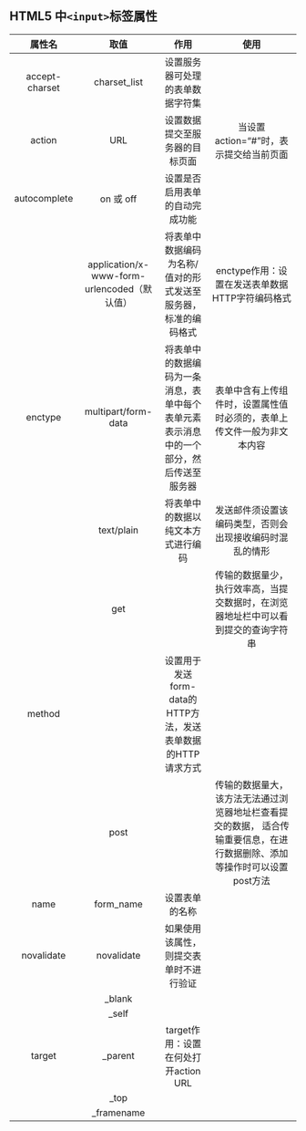 ## HTML5 中`<input>`标签属性

| 属性名 | 取值 | 作用 | 使用 |
|:---:|:---:|:---:|:---:|
| accept-charset | charset_list | 设置服务器可处理的表单数据字符集 | |
| action | URL | 设置数据提交至服务器的目标页面 | 当设置action=“#”时，表示提交给当前页面 |
| autocomplete | on 或 off | 设置是否启用表单的自动完成功能 |
| | application/x-www-form-urlencoded（默认值） | 将表单中数据编码为名称/值对的形式发送至服务器，标准的编码格式 | enctype作用：设置在发送表单数据HTTP字符编码格式  |
| enctype | multipart/form-data | 将表单中的数据编码为一条消息，表单中每个表单元素表示消息中的一个部分，然后传送至服务器 | 表单中含有上传组件时，设置属性值时必须的，表单上传文件一般为非文本内容 | 
| | text/plain | 将表单中的数据以纯文本方式进行编码 |发送邮件须设置该编码类型，否则会出现接收编码时混乱的情形 | 
| |  get | | 传输的数据量少，执行效率高，当提交数据时，在浏览器地址栏中可以看到提交的查询字符串 |
| method | | 设置用于发送form-data的HTTP方法，发送表单数据的HTTP请求方式 | | 
| | post | | 传输的数据量大，该方法无法通过浏览器地址栏查看提交的数据， 适合传输重要信息，在进行数据删除、添加等操作时可以设置post方法 |
| name | form_name |设置表单的名称 | |
| novalidate | novalidate | 如果使用该属性，则提交表单时不进行验证 | | 
| | _blank | | |
| | _self | | |
| target | _parent | target作用：设置在何处打开action URL |
| | _top | | |
| | _framename | | |
  	

























